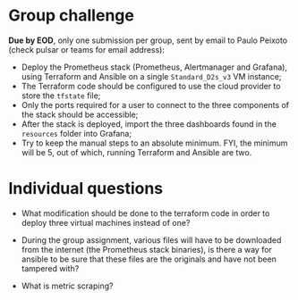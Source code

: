 # Group challenge
**Due by EOD**, only one submission per group, sent by email to Paulo Peixoto (check pulsar or teams for email address):
- Deploy the Prometheus stack (Prometheus, Alertmanager and Grafana), using Terraform and Ansible on a single `Standard_D2s_v3` VM instance;
- The Terraform code should be configured to use the cloud provider to store the `tfstate` file;
- Only the ports required for a user to connect to the three components of the stack should be accessible;
- After the stack is deployed, import the three dashboards found in the `resources` folder into Grafana;
- Try to keep the manual steps to an absolute minimum. FYI, the minimum will be 5, out of which, running Terraform and Ansible are two.


# Individual questions
- What modification should be done to the terraform code in order to deploy three virtual machines instead of one?  

- During the group assignment, various files will have to be downloaded from the internet (the Prometheus stack binaries), is there a way for ansible to be sure that these files are the originals and have not been tampered with?

- What is metric scraping?